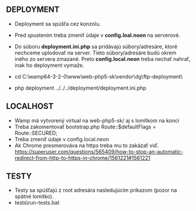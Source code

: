
DEPLOYMENT
-----------------------------------
- Deployment sa spúšťa cez konzolu.
- Pred spustením treba zmeniť údaje v **config.loal.noen** na serverové.
- Do súboru **deployment.ini.php** sa pridávajú súbory/adresáre, ktoré nechceme uplodovať na server.
		Tieto súbory/adresáre budú okrem iného zo servera zmazané.
		Preto **config.local.neon** treba nechať nahrať, inak ho deployment vymaže.


- cd C:\wamp64-3-2-0\www\web-php5-sk\vendor\dg\ftp-deployment\
- php deployment ../../../deployment/deployment.ini.php

LOCALHOST
-----------------------------------
- Wamp má vytvorený virtual na web-php5-sk/ aj s lomítkom na konci
- Treba zakomentovať bootstrap.php Route::$defaultFlags = Route::SECURED;
- Treba zmeniť údaje v config.local.neon
- Ak Chrome presmerováva na https treba mu to zakázať 
	viď. https://superuser.com/questions/565409/how-to-stop-an-automatic-redirect-from-http-to-https-in-chrome/1561221#1561221


TESTY
-----------------------------------
- Testy sa spúšťajú z root adresára nasledujúcim príkazom (pozor na spätné lomítko).
- tests\run-tests.bat
